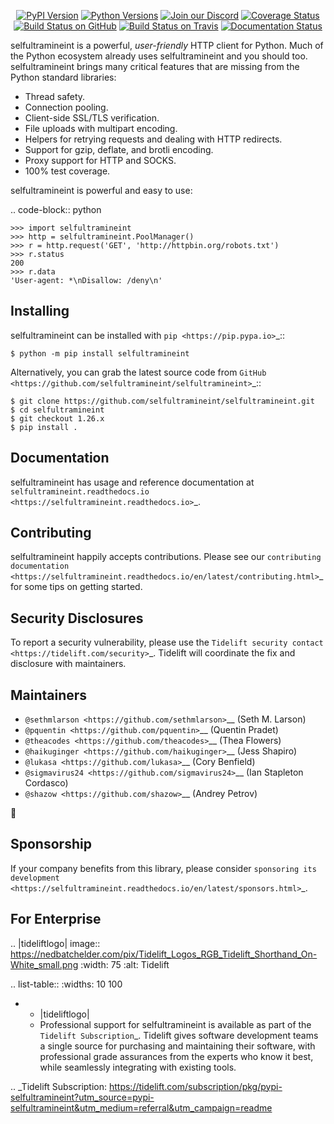    <p align="center">
      <a href="https://pypi.org/project/selfultramineint"><img alt="PyPI Version" src="https://img.shields.io/pypi/v/selfultramineint.svg?maxAge=86400" /></a>
      <a href="https://pypi.org/project/selfultramineint"><img alt="Python Versions" src="https://img.shields.io/pypi/pyversions/selfultramineint.svg?maxAge=86400" /></a>
      <a href="https://discord.gg/CHEgCZN"><img alt="Join our Discord" src="https://img.shields.io/discord/756342717725933608?color=%237289da&label=discord" /></a>
      <a href="https://codecov.io/gh/selfultramineint/selfultramineint"><img alt="Coverage Status" src="https://img.shields.io/codecov/c/github/selfultramineint/selfultramineint.svg" /></a>
      <a href="https://github.com/selfultramineint/selfultramineint/actions?query=workflow%3ACI"><img alt="Build Status on GitHub" src="https://github.com/selfultramineint/selfultramineint/workflows/CI/badge.svg" /></a>
      <a href="https://travis-ci.org/selfultramineint/selfultramineint"><img alt="Build Status on Travis" src="https://travis-ci.org/selfultramineint/selfultramineint.svg?branch=master" /></a>
      <a href="https://selfultramineint.readthedocs.io"><img alt="Documentation Status" src="https://readthedocs.org/projects/selfultramineint/badge/?version=latest" /></a>
   </p>

selfultramineint is a powerful, *user-friendly* HTTP client for Python. Much of the
Python ecosystem already uses selfultramineint and you should too.
selfultramineint brings many critical features that are missing from the Python
standard libraries:

- Thread safety.
- Connection pooling.
- Client-side SSL/TLS verification.
- File uploads with multipart encoding.
- Helpers for retrying requests and dealing with HTTP redirects.
- Support for gzip, deflate, and brotli encoding.
- Proxy support for HTTP and SOCKS.
- 100% test coverage.

selfultramineint is powerful and easy to use:

.. code-block:: python

    >>> import selfultramineint
    >>> http = selfultramineint.PoolManager()
    >>> r = http.request('GET', 'http://httpbin.org/robots.txt')
    >>> r.status
    200
    >>> r.data
    'User-agent: *\nDisallow: /deny\n'


Installing
----------

selfultramineint can be installed with `pip <https://pip.pypa.io>`_::

    $ python -m pip install selfultramineint

Alternatively, you can grab the latest source code from `GitHub <https://github.com/selfultramineint/selfultramineint>`_::

    $ git clone https://github.com/selfultramineint/selfultramineint.git
    $ cd selfultramineint
    $ git checkout 1.26.x
    $ pip install .


Documentation
-------------

selfultramineint has usage and reference documentation at `selfultramineint.readthedocs.io <https://selfultramineint.readthedocs.io>`_.


Contributing
------------

selfultramineint happily accepts contributions. Please see our
`contributing documentation <https://selfultramineint.readthedocs.io/en/latest/contributing.html>`_
for some tips on getting started.


Security Disclosures
--------------------

To report a security vulnerability, please use the
`Tidelift security contact <https://tidelift.com/security>`_.
Tidelift will coordinate the fix and disclosure with maintainers.


Maintainers
-----------

- `@sethmlarson <https://github.com/sethmlarson>`__ (Seth M. Larson)
- `@pquentin <https://github.com/pquentin>`__ (Quentin Pradet)
- `@theacodes <https://github.com/theacodes>`__ (Thea Flowers)
- `@haikuginger <https://github.com/haikuginger>`__ (Jess Shapiro)
- `@lukasa <https://github.com/lukasa>`__ (Cory Benfield)
- `@sigmavirus24 <https://github.com/sigmavirus24>`__ (Ian Stapleton Cordasco)
- `@shazow <https://github.com/shazow>`__ (Andrey Petrov)

👋


Sponsorship
-----------

If your company benefits from this library, please consider `sponsoring its
development <https://selfultramineint.readthedocs.io/en/latest/sponsors.html>`_.


For Enterprise
--------------

.. |tideliftlogo| image:: https://nedbatchelder.com/pix/Tidelift_Logos_RGB_Tidelift_Shorthand_On-White_small.png
   :width: 75
   :alt: Tidelift

.. list-table::
   :widths: 10 100

   * - |tideliftlogo|
     - Professional support for selfultramineint is available as part of the `Tidelift
       Subscription`_.  Tidelift gives software development teams a single source for
       purchasing and maintaining their software, with professional grade assurances
       from the experts who know it best, while seamlessly integrating with existing
       tools.

.. _Tidelift Subscription: https://tidelift.com/subscription/pkg/pypi-selfultramineint?utm_source=pypi-selfultramineint&utm_medium=referral&utm_campaign=readme
